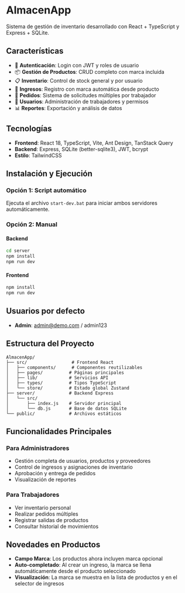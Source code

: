 # AlmacenApp

Sistema de gestión de inventario desarrollado con React + TypeScript y Express + SQLite.

## Características

- 🔐 **Autenticación**: Login con JWT y roles de usuario
- 📦 **Gestión de Productos**: CRUD completo con marca incluida
- 📋 **Inventario**: Control de stock general y por usuario
- 🚚 **Ingresos**: Registro con marca automática desde producto
- 📝 **Pedidos**: Sistema de solicitudes múltiples por trabajador
- 👥 **Usuarios**: Administración de trabajadores y permisos
- 📊 **Reportes**: Exportación y análisis de datos

## Tecnologías

- **Frontend**: React 18, TypeScript, Vite, Ant Design, TanStack Query
- **Backend**: Express, SQLite (better-sqlite3), JWT, bcrypt
- **Estilo**: TailwindCSS

## Instalación y Ejecución

### Opción 1: Script automático
Ejecuta el archivo `start-dev.bat` para iniciar ambos servidores automáticamente.

### Opción 2: Manual

#### Backend
```bash
cd server
npm install
npm run dev
```

#### Frontend  
```bash
npm install
npm run dev
```

## Usuarios por defecto

- **Admin**: admin@demo.com / admin123

## Estructura del Proyecto

```
AlmacenApp/
├── src/                 # Frontend React
│   ├── components/      # Componentes reutilizables
│   ├── pages/          # Páginas principales
│   ├── lib/            # Servicios API
│   ├── types/          # Tipos TypeScript
│   └── store/          # Estado global Zustand
├── server/             # Backend Express
│   └── src/
│       ├── index.js    # Servidor principal
│       └── db.js       # Base de datos SQLite
└── public/             # Archivos estáticos
```

## Funcionalidades Principales

### Para Administradores
- Gestión completa de usuarios, productos y proveedores
- Control de ingresos y asignaciones de inventario
- Aprobación y entrega de pedidos
- Visualización de reportes

### Para Trabajadores  
- Ver inventario personal
- Realizar pedidos múltiples
- Registrar salidas de productos
- Consultar historial de movimientos

## Novedades en Productos
- **Campo Marca**: Los productos ahora incluyen marca opcional
- **Auto-completado**: Al crear un ingreso, la marca se llena automáticamente desde el producto seleccionado
- **Visualización**: La marca se muestra en la lista de productos y en el selector de ingresos

